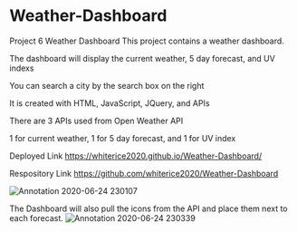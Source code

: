 # Weather-Dashboard
Project 6 Weather Dashboard
This project contains a weather dashboard.

The dashboard will display the current weather, 5 day forecast, and UV indexs

You can search a city by the search box on the right

It is created with HTML, JavaScript, JQuery, and APIs

There are 3 APIs used from Open Weather API

1 for current weather, 1 for 5 day forecast, and 1 for UV index

Deployed Link
https://whiterice2020.github.io/Weather-Dashboard/

Respository Link
https://github.com/whiterice2020/Weather-Dashboard

![Annotation 2020-06-24 230107](https://user-images.githubusercontent.com/66220747/85648409-b48cb700-b66e-11ea-9b56-01e25af884e4.jpg)

The Dashboard will also pull the icons from the API and place them next to each forecast.
![Annotation 2020-06-24 230339](https://user-images.githubusercontent.com/66220747/85648554-03d2e780-b66f-11ea-8e79-bb77c7bee735.jpg)

